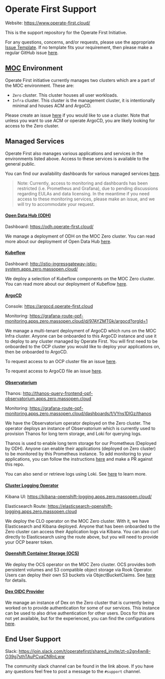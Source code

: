 # Operate First Support

Website:  https://www.operate-first.cloud/

This is the support repository for the Operate First Initiative.

For any questions, concerns, and/or requests, please use the appropriate [Issue Template][1]. If no template fits your requirement, then please make a regular GitHub issue [here][2].

## [MOC][14] Environment

Operate First initiative currently manages two clusters which are a part of the MOC environment. These are:

- `Zero` cluster. This cluster houses all user workloads.
- `Infra` cluster. This cluster is the management cluster, it is intentionally minimal and houses ACM and ArgoCD.

Please create an issue [here][3] if you would like to use a cluster. Note that unless you want to use ACM or operate ArgoCD, you are likely looking for access to the Zero cluster.

## Managed Services

Operate First also manages various applications and services in the environments listed above. Access to these services is available to the general public.

You can find our availability dashboards for various managed services [here][22].

> Note: Currently, access to monitoring and dashboards has been restricted (i.e. Prometheus and Grafana), due to pending discussions regarding EULAs and data licensing. In the meantime if you need access to these monitoring services, please make an issue, and we will try to accommodate your request.

#### [Open Data Hub (ODH)][15]
Dashboard:  https://odh.operate-first.cloud/

We manage a deployment of ODH on the MOC Zero cluster. You can read more about our deployment of Open Data Hub [here][4].

#### [Kubeflow][16]
Dashboard: http://istio-ingressgateway-istio-system.apps.zero.massopen.cloud/

We deploy a selection of Kubeflow components on the MOC Zero cluster. You can read more about our deployment of Kubeflow [here][5].

#### [ArgoCD][17]
Console: https://argocd.operate-first.cloud

Monitoring: https://grafana-route-opf-monitoring.apps.zero.massopen.cloud/d/97AYZMTGk/argocd?orgId=1

We manage a multi-tenant deployment of ArgoCD which runs on the MOC Infra cluster. Anyone can be onboarded to this ArgoCD instance and use it to deploy to any cluster managed by Operate First. You will first need to be onboarded to the OCP cluster you would like to deploy your applications on, then be onboarded to ArgoCD.

To request access to an OCP cluster file an issue [here][6].

To request access to ArgoCD file an issue [here][7].

#### [Observatorium][18]

Thanos: http://thanos-query-frontend-opf-observatorium.apps.zero.massopen.cloud

Monitoring: https://grafana-route-opf-monitoring.apps.zero.massopen.cloud/dashboards/f/VYns1DlGz/thanos

We have the Observatorium operator deployed on the Zero cluster. The operator deploys an instance of Observatorium which is currently used to provision Thanos for long term storage, and Loki for querying logs.

Thanos is used to enable long term storage for our Prometheus (Deployed by ODH). Anyone can enable their applications (deployed on Zero cluster) to be monitored by this Prometheus instance. To add monitoring to your applications, you can follow the instructions [here][8] and make a PR against this repo.

You can also send or retrieve logs using Loki. See [here][9] to learn more.

#### [Cluster Logging Operator][19]
Kibana UI: https://kibana-openshift-logging.apps.zero.massopen.cloud/

Elasticsearch Route: https://elasticsearch-openshift-logging.apps.zero.massopen.cloud

We deploy the CLO operator on the MOC Zero cluster. With it, we have Elasticsearch and Kibana deployed. Anyone that has been onboarded to the Zero cluster can access their Application logs via Kibana. You can also curl directly to Elasticsearch using the route above, but you will need to provide your OCP bearer token.

#### [Openshift Container Storage (OCS)][20]
We deploy the OCS operator on the MOC Zero cluster. OCS provides both persistent volumes and S3 compatible object storage via Rook Operator. Users can deploy their own S3 buckets via ObjectBucketClaims.  See [here][10] for details.

#### [Dex OIDC Provider][21]
We manage an instance of Dex on the Zero cluster that is currently being worked on to provide authentication for some of our services. This instance can be used to also drive authentication for other users. Docs for this are not yet available, but for the experienced, you can find the configurations [here][11].

## End User Support

Slack: https://join.slack.com/t/operatefirst/shared_invite/zt-o2gn4wn8-O39g7sthTAuPCvaCNRnLww

The community slack channel can be found in the link above. If you have any questions feel free to post a message to the `#support` channel.

[1]: https://github.com/operate-first/support/issues/new/choose
[2]: https://github.com/operate-first/odh-moc-support/issues
[3]: https://github.com/operate-first/support/issues/new?assignees=&labels=onboarding&template=onboarding_to_cluster.md&title=
[4]: ./docs/odh/README.md
[5]: ./docs/kubeflow/README.md
[6]: https://github.com/operate-first/support/issues/new?assignees=&labels=onboarding&template=onboarding_to_cluster.md&title=
[7]: https://github.com/operate-first/support/issues/new?assignees=&labels=onboarding&template=onboarding_argocd.md&title=
[8]: https://github.com/operate-first/support/blob/main/docs/add_service_monitoring.md
[9]: https://www.operate-first.cloud/users/apps/docs/observatorium/loki/README.md
[10]: https://rook.io/
[11]: https://www.operate-first.cloud/users/support/docs/claiming_object_store.md
[12]: https://github.com/operate-first/apps/blob/master/auth/overlays/moc/zero/dex-cm.yaml
[13]: https://github.com/operate-first/odh-moc-support/issues
[14]: https://massopen.cloud/
[15]: https://opendatahub.io/
[16]: https://www.kubeflow.org/
[17]: https://argoproj.github.io/argo-cd/
[18]: https://github.com/observatorium
[19]: https://docs.openshift.com/container-platform/4.7/logging/cluster-logging.html
[20]: https://www.openshift.com/blog/introducing-openshift-container-storage-4-2
[21]: https://github.com/dexidp/dex
[22]: https://grafana-route-opf-monitoring.apps.zero.massopen.cloud/d/r7WqgaBMk/operatefirst-availability?orgId=1&refresh=1m
